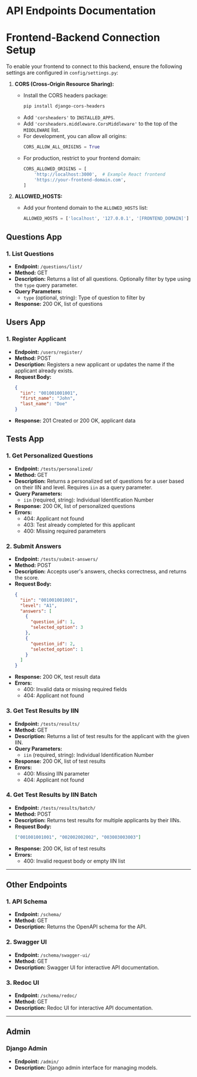 # API Endpoints Documentation

# Frontend-Backend Connection Setup

To enable your frontend to connect to this backend, ensure the following settings are configured in `config/settings.py`:

1. **CORS (Cross-Origin Resource Sharing):**

   - Install the CORS headers package:
     ```bash
     pip install django-cors-headers
     ```
   - Add `'corsheaders'` to `INSTALLED_APPS`.
   - Add `'corsheaders.middleware.CorsMiddleware'` to the top of the `MIDDLEWARE` list.
   - For development, you can allow all origins:
     ```python
     CORS_ALLOW_ALL_ORIGINS = True
     ```
   - For production, restrict to your frontend domain:
     ```python
     CORS_ALLOWED_ORIGINS = [
         'http://localhost:3000',  # Example React frontend
         'https://your-frontend-domain.com',
     ]
     ```

2. **ALLOWED_HOSTS:**
   - Add your frontend domain to the `ALLOWED_HOSTS` list:
     ```python
     ALLOWED_HOSTS = ['localhost', '127.0.0.1', '[FRONTEND_DOMAIN]']
     ```

## Questions App

### 1. List Questions

- **Endpoint:** `/questions/list/`
- **Method:** GET
- **Description:** Returns a list of all questions. Optionally filter by type using the `type` query parameter.
- **Query Parameters:**
  - `type` (optional, string): Type of question to filter by
- **Response:** 200 OK, list of questions

## Users App

### 1. Register Applicant

- **Endpoint:** `/users/register/`
- **Method:** POST
- **Description:** Registers a new applicant or updates the name if the applicant already exists.
- **Request Body:**
  ```json
  {
    "iin": "001001001001",
    "first_name": "John",
    "last_name": "Doe"
  }
  ```
- **Response:** 201 Created or 200 OK, applicant data

## Tests App

### 1. Get Personalized Questions

- **Endpoint:** `/tests/personalized/`
- **Method:** GET
- **Description:** Returns a personalized set of questions for a user based on their IIN and level. Requires `iin` as a query parameter.
- **Query Parameters:**
  - `iin` (required, string): Individual Identification Number
- **Response:** 200 OK, list of personalized questions
- **Errors:**
  - 404: Applicant not found
  - 403: Test already completed for this applicant
  - 400: Missing required parameters

### 2. Submit Answers

- **Endpoint:** `/tests/submit-answers/`
- **Method:** POST
- **Description:** Accepts user's answers, checks correctness, and returns the score.
- **Request Body:**
  ```json
  {
    "iin": "001001001001",
    "level": "A1",
    "answers": [
      {
        "question_id": 1,
        "selected_option": 3
      },
      {
        "question_id": 2,
        "selected_option": 1
      }
    ]
  }
  ```
- **Response:** 200 OK, test result data
- **Errors:**
  - 400: Invalid data or missing required fields
  - 404: Applicant not found

### 3. Get Test Results by IIN

- **Endpoint:** `/tests/results/`
- **Method:** GET
- **Description:** Returns a list of test results for the applicant with the given IIN.
- **Query Parameters:**
  - `iin` (required, string): Individual Identification Number
- **Response:** 200 OK, list of test results
- **Errors:**
  - 400: Missing IIN parameter
  - 404: Applicant not found

### 4. Get Test Results by IIN Batch

- **Endpoint:** `/tests/results/batch/`
- **Method:** POST
- **Description:** Returns test results for multiple applicants by their IINs.
- **Request Body:**
  ```json
  ["001001001001", "002002002002", "003003003003"]
  ```
- **Response:** 200 OK, list of test results
- **Errors:**
  - 400: Invalid request body or empty IIN list

---

## Other Endpoints

### 1. API Schema

- **Endpoint:** `/schema/`
- **Method:** GET
- **Description:** Returns the OpenAPI schema for the API.

### 2. Swagger UI

- **Endpoint:** `/schema/swagger-ui/`
- **Method:** GET
- **Description:** Swagger UI for interactive API documentation.

### 3. Redoc UI

- **Endpoint:** `/schema/redoc/`
- **Method:** GET
- **Description:** Redoc UI for interactive API documentation.

---

## Admin

### Django Admin

- **Endpoint:** `/admin/`
- **Description:** Django admin interface for managing models.
